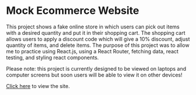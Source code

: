Mock Ecommerce Website
=======================

This project shows a fake online store in which users can pick out items with a desired quantity and put it in their shopping cart. The shopping cart allows users to apply a discount code which will give a 10% discount, adjust quantity of items, and delete items. The purpose of this project was to allow me to practice using React.js, using a React Router, fetching data, react testing, and styling react components.

Please note: this project is currently designed to be viewed on laptops and computer screens but soon users will be able to view it on other devices!

[Click here](https://shiny-elf-393f23.netlify.app/) to view the site. 
